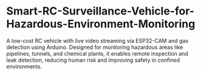# Smart-RC-Surveillance-Vehicle-for-Hazardous-Environment-Monitoring
A low-cost RC vehicle with live video streaming via ESP32-CAM and gas detection using Arduino. Designed for monitoring hazardous areas like pipelines, tunnels, and chemical plants, it enables remote inspection and leak detection, reducing human risk and improving safety in confined environments.
